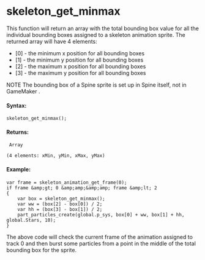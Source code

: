 # skeleton_get_minmax

This function will return an array with the total bounding box value for
all the individual bounding boxes assigned to a skeleton animation
sprite. The returned array will have 4 elements:

-   \[0\] - the minimum x position for all bounding boxes
-   \[1\] - the minimum y position for all bounding boxes
-   \[2\] - the maximum x position for all bounding boxes
-   \[3\] - the maximum y position for all bounding boxes

NOTE The bounding box of a Spine sprite is set up in Spine itself, not
in GameMaker .

#### Syntax:

``` gml
skeleton_get_minmax();
```

#### Returns:

``` gml
 Array

(4 elements: xMin, yMin, xMax, yMax)
```

#### Example:

``` gml
var frame = skeleton_animation_get_frame(0);
if frame &amp;gt; 0 &amp;amp;&amp;amp; frame &amp;lt; 2
{
    var box = skeleton_get_minmax();
    var ww = (box[2] - box[0]) / 2;
    var hh = (box[3] - box[1]) / 2;
    part_particles_create(global.p_sys, box[0] + ww, box[1] + hh, global.Stars, 10);
}
```

The above code will check the current frame of the animation assigned to
track 0 and then burst some particles from a point in the middle of the
total bounding box for the sprite.
